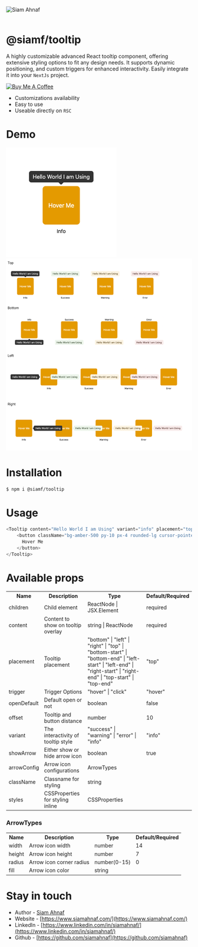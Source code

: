 <br/>
<picture>
  <source media="(prefers-color-scheme: dark)" srcset="https://res.cloudinary.com/dub0dpenl/image/upload/v1731780157/Personal%20Logo/logo-white_e6fujz.png">
  <source media="(prefers-color-scheme: light)" srcset="https://res.cloudinary.com/dub0dpenl/image/upload/v1731780152/Personal%20Logo/logo-dark_qqwrqu.png">
  <img alt="Siam Ahnaf" src="https://res.cloudinary.com/dub0dpenl/image/upload/v1731780152/Personal%20Logo/logo-dark_qqwrqu.png" height="auto" width="240">
</picture> 
<br/> <br/>

# @siamf/tooltip
A highly customizable advanced React tooltip component, offering extensive styling options to fit any design needs. It supports dynamic positioning, and custom triggers for enhanced interactivity. Easily integrate it into your `NextJs` project.

<a href="https://www.buymeacoffee.com/siamahnaf" target="_blank"><img src="https://cdn.buymeacoffee.com/buttons/v2/default-yellow.png" alt="Buy Me A Coffee" style="height: 60px !important;width: 217px !important;" ></a>

- Customizations availability
- Easy to use
- Useable directly on `RSC`

# Demo

![image](https://github.com/siamahnaf/siamf-tooltip/blob/main/assets/one.png)
![image](https://github.com/siamahnaf/siamf-tooltip/blob/main/assets/all.png)

# Installation

```bash
$ npm i @siamf/tooltip
```

# Usage
```javascript
<Tooltip content="Hello World I am Using" variant="info" placement="top">
    <button className="bg-amber-500 py-10 px-4 rounded-lg cursor-pointer text-white">
      Hover Me
    </button>
</Tooltip>
```

# Available props

<table width="100%">
  <tr>
    <th> Name </th>
    <th> Description </th>
    <th> Type </th>
    <th> Default/Required </th>
  </tr>
  <tr>
    <td> children </td>
    <td> Child element </td>
    <td> ReactNode | JSX.Element </td>
    <td> required </td>
  </tr>
   <tr>
    <td> content </td>
    <td> Content to show on tooltip overlay </td>
     <td> string | ReactNode </td>
    <td> required </td>
  </tr>
   <tr>
    <td> placement </td>
    <td> Tooltip placement </td>
    <td> "bottom" | "left" | "right" | "top" | "bottom-start" | "bottom-end" | "left-start" | "left-end" | "right-start" | "right-end" | "top-start" | "top-end" </td>
    <td> "top" </td>
  </tr>
   <tr>
    <td> trigger </td>
    <td> Trigger Options </td>
    <td> "hover" | "click" </td>
    <td> "hover" </td>
  </tr>
  <tr>
    <td> openDefault </td>
    <td> Default open or not </td>
    <td> boolean </td>
    <td> false </td>
  </tr>
   <tr>
    <td> offset </td>
    <td> Tooltip and button distance </td>
     <td> number </td>
    <td> 10 </td>
  </tr>
  <tr>
    <td> variant </td>
    <td> The interactivity of tooltip style </td>
     <td> "success" | "warning" | "error" | "info" </td>
    <td> "info" </td>
  </tr>
  <tr>
    <td> showArrow </td>
    <td> Either show or hide arrow icon </td>
     <td> boolean </td>
    <td> true </td>
  </tr>
  <tr>
    <td> arrowConfig </td>
    <td> Arrow icon configurations </td>
     <td> ArrowTypes </td>
    <td>  </td>
  </tr>
   <tr>
    <td> className </td>
    <td> Classname for styling </td>
     <td> string </td>
    <td>  </td>
  </tr>
  <tr>
    <td> styles </td>
    <td> CSSProperties for styling inline </td>
     <td> CSSProperties </td>
    <td>  </td>
  </tr>
</table>

### ArrowTypes
<table width="100%">
  <tr>
    <th> Name </th>
    <th> Description </th>
    <th> Type </th>
    <th> Default/Required </th>
  </tr>
  <tr>
    <td> width </td>
    <td> Arrow icon width </td>
    <td> number </td>
    <td> 14 </td>
  </tr>
   <tr>
    <td> height </td>
    <td> Arrow icon height </td>
     <td> number </td>
    <td> 7 </td>
  </tr>
   <tr>
    <td> radius </td>
    <td> Arrow icon corner radius </td>
    <td> number(0-15) </td>
    <td> 0 </td>
  </tr>
   <tr>
    <td> fill </td>
    <td> Arrow icon color </td>
    <td> string </td>
    <td>  </td>
  </tr>
</table>

# Stay in touch

- Author - [Siam Ahnaf](https://www.siamahnaf.com/)
- Website - [https://www.siamahnaf.com/](https://www.siamahnaf.com/)
- LinkedIn - [https://www.linkedin.com/in/siamahnaf/](https://www.linkedin.com/in/siamahnaf/)
- Github - [https://github.com/siamahnaf](https://github.com/siamahnaf)